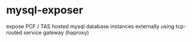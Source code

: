 # mysql-exposer
expose PCF / TAS hosted mysql database instances externally using tcp-routed service gateway (haproxy)
